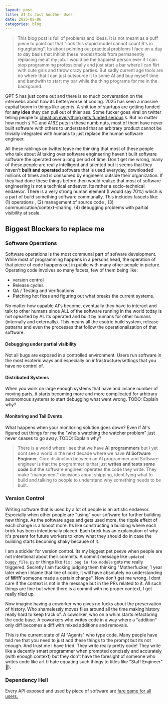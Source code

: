 ```yaml
---
layout: post
title: AI Is Just Another User
date: 2025-08-06
categories: blog
---
```


> This blog post is full of problems and ideas. It is not meant as a puff piece to point out that "look this stupid model cannot count R's in rigurgitating". Its about pointing out practical problems I face on a day to day basis that inhibit these models/tools from permanently replacing me at my job. I would be the happiest person ever if I can stop programming professionally and just start a bar where I can flirt with cute girls and throw crazy parties. But sadly current age tools are no where that I can just outsource it to some AI and buy myself time and bandwith to start my bar while the thing programs for me in the backgound. 


GPT 5 has just come out and there is so much conversation on the interwebs about how its better/worse at coding. 2025 has seen a massive capital boom in things like agents. A shit ton of startups are getting funded for **any idea** they can pull out of thier ass.  Some fucker goes viral on twitter telling people to [cheat on everything gets funded serious](https://x.com/im_roy_lee/status/1936138361011585190) `$`. But no matter how much `$` YC and A16Z puts in these numb nuts, most of them have never built software with others to understand that an arbitrary product cannot be trivially integrated with humans to just replace the human software engineer. 

All these rablings on twitter leave me thinking that most of these people who talk about AI taking over software engineering haven't built software software the operated over a long period of time. Don't get me wrong, many of these people are really intelligent and talented but it seems that they haven't **built and operated** software that is used everyday, downloaded millions of times and is consumed by engineers outside their organization. If they had done these things before then would realize that most of software engineering is not a technical endeavor. Its rather a socio-technical endaevor. There is a very strong human element (I would say 70%) which is a part of build something software communally. This includes fascets like: (1) operations , (2) management of source code , (3) communication/context-sharing, (4) debugging problems with partial visibility at scale.  


## Biggest Blockers to replace me

### Software Operations 

Software operations is the most communal part of sofware development. While most of programming happens in a persons head, the operation of that piece of code happens out in public with many other people in picture. Operating code involves so many facets, few of them being like: 

- version control 
- Release cycles 
- QA / Testing and Verifications
- Patching hot fixes and figuring out what breaks the current systems. 

No matter how capable AI's become, eventually they have to interact and talk to other humans since ALL of the software running in the world today is not opearted by AI. Its operated and built by humans for other humans (internally and externally). This means all the esotric build system, release patterns and even the processes that follow the operationalization of that software. 

#### Debugging under partial visibility 

Not all bugs are exposed in a controlled environment. Users run software in the most esoteric ways and especially on infrastructure/settings that you have no control of. 

#### Distributed Systems

When you work on large enough systems that have and insane number of moving parts, it starts becoming more and more complicated for arbitrary autonomous systems to start debugging what went wrong. TODO: Explain why? 

#### Monitoring and Tail Events 

What happens when your monitoring solution goes down? Even if AI's figured out things for me the "who's watching the watcher problem" just never ceases to go away. TODO: Explain why?

> There is a world where I see that we have **AI programmers** but I yet dont see a world in the next decade where we have **AI Software Engineer**. Core distinction between an AI programmer and Software engineer is that the programmer is that just **writes and tests some code** but the software engineer operates the code they write. They make "mangement" decisions about shipping, identifying what to build and talking to people to understand why something needs to be built. 


### Version Control 

Writing software that is used by a lot of people is an artistic endaevor. Especially when other people are "using" your software for further building new things. As the software ages and gets used more, the ripple effect of each change is a loooot more. Its like constructing a building where each brick has been intentionally placed. Each brick has an explaination of why it's present for future workers to know what they should do in case the building starts becoming shaky because of it.

I am a stickler for version control. Its my biggest pet peeve when people are not intentional about their commits. A commit message like `updated buggy_file.py` or things like `fix: bug in foo module` gets me really triggered. Secretly I am fucking judging them thinking "Motherfucker, 1 year later when i blame that line of code, it will have absolutely no understanding of **WHY** someone made a certain change". Now don't get me wrong. I dont care if the context is not in the message but in the PRs related to it. All such things are fine but when there is a commit with no proper context, I get really riled up. 

Now imagine having a coworker who gives no fucks about the preservation of history. Who shamelessly moves files around all the time making history really hard to keep track of. A coworker, who on a whim starts refactoring the code base. A coworkers who writes code in a way where a "addition" only diff becomes a diff with mixed additions and removals. 

This is the current state of AI "Agents" who type code. Many people have told me that you need to just add these things to the prompt but its not enough. And trust me I have tried. They write really pretty code! They write like a decently smart programmer when prompted concisely and accurately (with enough context) but they don't have the foresight of someone who writes code like art (I hate equating such things to titles like "Staff Engineer" 🤮). 

### Dependency Hell

Every API exposed and used by piece of software are [fare game for all users.](https://xkcd.com/1172/)  
